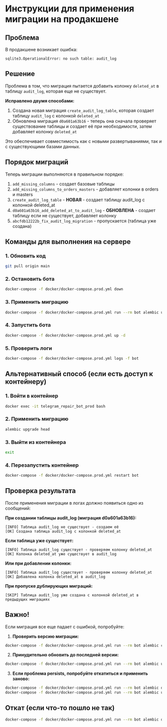 # Инструкции для применения миграции на продакшене

## Проблема
В продакшене возникает ошибка:
```
sqlite3.OperationalError: no such table: audit_log
```

## Решение
Проблема в том, что миграция пытается добавить колонку `deleted_at` в таблицу `audit_log`, которая еще не существует.

**Исправлено двумя способами:**
1. Создана новая миграция `create_audit_log_table`, которая создает таблицу `audit_log` с колонкой `deleted_at`
2. Обновлена миграция `d0a601a63b16` - теперь она сначала проверяет существование таблицы и создает её при необходимости, затем добавляет колонку `deleted_at`

Это обеспечивает совместимость как с новыми развертываниями, так и с существующими базами данных.

## Порядок миграций
Теперь миграции выполняются в правильном порядке:
1. `add_missing_columns` - создает базовые таблицы
2. `add_missing_columns_to_orders_masters` - добавляет колонки в orders и masters
3. `create_audit_log_table` - **НОВАЯ** - создает таблицу audit_log с колонкой deleted_at
4. `d0a601a63b16_add_deleted_at_to_audit_log` - **ОБНОВЛЕНА** - создает таблицу если не существует, добавляет колонку
5. `abcfdb12222b_fix_audit_log_migration` - пропускается (таблица уже создана)

## Команды для выполнения на сервере

### 1. Обновить код
```bash
git pull origin main
```

### 2. Остановить бота
```bash
docker-compose -f docker/docker-compose.prod.yml down
```

### 3. Применить миграцию
```bash
docker-compose -f docker/docker-compose.prod.yml run --rm bot alembic upgrade head
```

### 4. Запустить бота
```bash
docker-compose -f docker/docker-compose.prod.yml up -d
```

### 5. Проверить логи
```bash
docker-compose -f docker/docker-compose.prod.yml logs -f bot
```

## Альтернативный способ (если есть доступ к контейнеру)

### 1. Войти в контейнер
```bash
docker exec -it telegram_repair_bot_prod bash
```

### 2. Применить миграцию
```bash
alembic upgrade head
```

### 3. Выйти из контейнера
```bash
exit
```

### 4. Перезапустить контейнер
```bash
docker-compose -f docker/docker-compose.prod.yml restart bot
```

## Проверка результата
После применения миграции в логах должно появиться одно из сообщений:

**При создании таблицы audit_log (миграция d0a601a63b16):**
```
[INFO] Таблица audit_log не существует - создаем её
[OK] Создана таблица audit_log с колонкой deleted_at
```

**Если таблица уже существует:**
```
[INFO] Таблица audit_log существует - проверяем колонку deleted_at
[OK] Колонка deleted_at уже существует в audit_log
```

**Или при добавлении колонки:**
```
[INFO] Таблица audit_log существует - проверяем колонку deleted_at
[OK] Добавлена колонка deleted_at в audit_log
```

**При пропуске дублирующих миграций:**
```
[SKIP] Таблица audit_log уже создана с колонкой deleted_at в предыдущих миграциях
```

## Важно!
Если миграция все еще падает с ошибкой, попробуйте:

1. **Проверить версию миграции:**
```bash
docker-compose -f docker/docker-compose.prod.yml run --rm bot alembic current
```

2. **Принудительно обновить до последней версии:**
```bash
docker-compose -f docker/docker-compose.prod.yml run --rm bot alembic upgrade head
```

3. **Если проблема persists, попробуйте откатиться и применить заново:**
```bash
docker-compose -f docker/docker-compose.prod.yml run --rm bot alembic downgrade -1
docker-compose -f docker/docker-compose.prod.yml run --rm bot alembic upgrade head
```

## Откат (если что-то пошло не так)
```bash
docker-compose -f docker/docker-compose.prod.yml run --rm bot alembic downgrade -1
```

